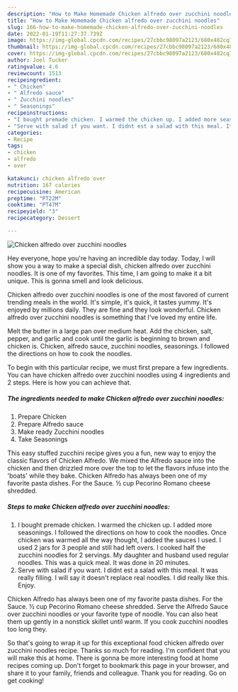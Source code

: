```yaml
---
description: "How to Make Homemade Chicken alfredo over zucchini noodles"
title: "How to Make Homemade Chicken alfredo over zucchini noodles"
slug: 166-how-to-make-homemade-chicken-alfredo-over-zucchini-noodles
date: 2022-01-19T11:27:37.739Z
image: https://img-global.cpcdn.com/recipes/27cbbc98097a2123/680x482cq70/chicken-alfredo-over-zucchini-noodles-recipe-main-photo.jpg
thumbnail: https://img-global.cpcdn.com/recipes/27cbbc98097a2123/680x482cq70/chicken-alfredo-over-zucchini-noodles-recipe-main-photo.jpg
cover: https://img-global.cpcdn.com/recipes/27cbbc98097a2123/680x482cq70/chicken-alfredo-over-zucchini-noodles-recipe-main-photo.jpg
author: Joel Tucker
ratingvalue: 4.6
reviewcount: 1513
recipeingredient:
- " Chicken"
- " Alfredo sauce"
- " Zucchini noodles"
- " Seasonings"
recipeinstructions:
- "I bought premade chicken. I warmed the chicken up. I added more seasonings. I followed the directions on how to cook the noodles. Once chicken was warmed all the way thought, I added the sauces I used. I used 2 jars for 3 people and still had left overs. I cooked half the zucchini noodles for 2 servings. My daughter and husband used regular noodles. This was a quick meal. It was done in 20 minutes."
- "Serve with salad if you want. I didnt est a salad with this meal. It was really filling. I will say it doesn&#39;t replace real noodles. I did really like this. Enjoy."
categories:
- Recipe
tags:
- chicken
- alfredo
- over

katakunci: chicken alfredo over 
nutrition: 167 calories
recipecuisine: American
preptime: "PT22M"
cooktime: "PT47M"
recipeyield: "3"
recipecategory: Dessert

---
```



![Chicken alfredo over zucchini noodles](https://img-global.cpcdn.com/recipes/27cbbc98097a2123/680x482cq70/chicken-alfredo-over-zucchini-noodles-recipe-main-photo.jpg)

Hey everyone, hope you're having an incredible day today. Today, I will show you a way to make a special dish, chicken alfredo over zucchini noodles. It is one of my favorites. This time, I am going to make it a bit unique. This is gonna smell and look delicious.

Chicken alfredo over zucchini noodles is one of the most favored of current trending meals in the world. It's simple, it's quick, it tastes yummy. It's enjoyed by millions daily. They are fine and they look wonderful. Chicken alfredo over zucchini noodles is something that I've loved my entire life.

Melt the butter in a large pan over medium heat. Add the chicken, salt, pepper, and garlic and cook until the garlic is beginning to brown and chicken is. Chicken, alfredo sauce, zucchini noodles, seasonings. I followed the directions on how to cook the noodles.


To begin with this particular recipe, we must first prepare a few ingredients. You can have chicken alfredo over zucchini noodles using 4 ingredients and 2 steps. Here is how you can achieve that.

<!--inarticleads1-->

##### The ingredients needed to make Chicken alfredo over zucchini noodles:

1. Prepare  Chicken
1. Prepare  Alfredo sauce
1. Make ready  Zucchini noodles
1. Take  Seasonings


This easy stuffed zucchini recipe gives you a fun, new way to enjoy the classic flavors of Chicken Alfredo. We mixed the Alfredo sauce into the chicken and then drizzled more over the top to let the flavors infuse into the &#39;boats&#39; while they bake. Chicken Alfredo has always been one of my favorite pasta dishes. For the Sauce. ½ cup Pecorino Romano cheese shredded. 

<!--inarticleads2-->

##### Steps to make Chicken alfredo over zucchini noodles:

1. I bought premade chicken. I warmed the chicken up. I added more seasonings. I followed the directions on how to cook the noodles. Once chicken was warmed all the way thought, I added the sauces I used. I used 2 jars for 3 people and still had left overs. I cooked half the zucchini noodles for 2 servings. My daughter and husband used regular noodles. This was a quick meal. It was done in 20 minutes.
1. Serve with salad if you want. I didnt est a salad with this meal. It was really filling. I will say it doesn&#39;t replace real noodles. I did really like this. Enjoy.


Chicken Alfredo has always been one of my favorite pasta dishes. For the Sauce. ½ cup Pecorino Romano cheese shredded. Serve the Alfredo Sauce over zucchini noodles or your favorite type of noodle. You can also heat them up gently in a nonstick skillet until warm. If you cook zucchini noodles too long they. 

So that's going to wrap it up for this exceptional food chicken alfredo over zucchini noodles recipe. Thanks so much for reading. I'm confident that you will make this at home. There is gonna be more interesting food at home recipes coming up. Don't forget to bookmark this page in your browser, and share it to your family, friends and colleague. Thank you for reading. Go on get cooking!
